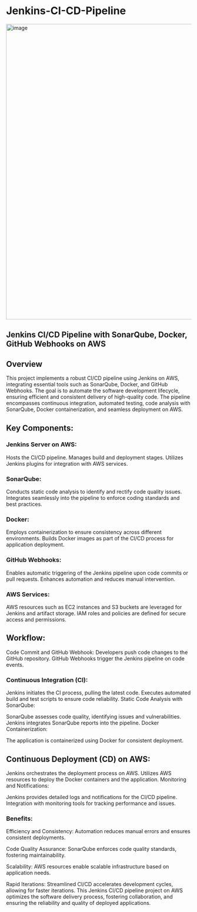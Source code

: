 # Jenkins-CI-CD-Pipeline

<img width="804" alt="image" src="https://github.com/abiagus/Jenkins-CI-CD-Pipeline/assets/111486295/2b61e161-def4-4b28-a06a-870f44439c77">



## Jenkins CI/CD Pipeline with SonarQube, Docker, GitHub Webhooks on AWS
## Overview
This project implements a robust CI/CD pipeline using Jenkins on AWS, integrating essential tools such as SonarQube, Docker, and GitHub Webhooks. The goal is to automate the software development lifecycle, ensuring efficient and consistent delivery of high-quality code. The pipeline encompasses continuous integration, automated testing, code analysis with SonarQube, Docker containerization, and seamless deployment on AWS.

## Key Components:
### Jenkins Server on AWS:

Hosts the CI/CD pipeline.
Manages build and deployment stages.
Utilizes Jenkins plugins for integration with AWS services.

### SonarQube:
Conducts static code analysis to identify and rectify code quality issues.
Integrates seamlessly into the pipeline to enforce coding standards and best practices.

### Docker:
Employs containerization to ensure consistency across different environments.
Builds Docker images as part of the CI/CD process for application deployment.

### GitHub Webhooks:
Enables automatic triggering of the Jenkins pipeline upon code commits or pull requests.
Enhances automation and reduces manual intervention.

### AWS Services:
AWS resources such as EC2 instances and S3 buckets are leveraged for Jenkins and artifact storage.
IAM roles and policies are defined for secure access and permissions.

## Workflow:
Code Commit and GitHub Webhook:
Developers push code changes to the GitHub repository.
GitHub Webhooks trigger the Jenkins pipeline on code events.

### Continuous Integration (CI):
Jenkins initiates the CI process, pulling the latest code.
Executes automated build and test scripts to ensure code reliability.
Static Code Analysis with SonarQube:

SonarQube assesses code quality, identifying issues and vulnerabilities.
Jenkins integrates SonarQube reports into the pipeline.
Docker Containerization:

The application is containerized using Docker for consistent deployment.

## Continuous Deployment (CD) on AWS:
Jenkins orchestrates the deployment process on AWS.
Utilizes AWS resources to deploy the Docker containers and the application.
Monitoring and Notifications:

Jenkins provides detailed logs and notifications for the CI/CD pipeline.
Integration with monitoring tools for tracking performance and issues.

### Benefits:
Efficiency and Consistency:
Automation reduces manual errors and ensures consistent deployments.

Code Quality Assurance:
SonarQube enforces code quality standards, fostering maintainability.

Scalability:
AWS resources enable scalable infrastructure based on application needs.

Rapid Iterations:
Streamlined CI/CD accelerates development cycles, allowing for faster iterations.
This Jenkins CI/CD pipeline project on AWS optimizes the software delivery process, fostering collaboration, and ensuring the reliability and quality of deployed applications.
